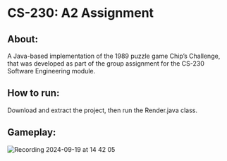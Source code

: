 # CS-230: A2 Assignment
## About:
A Java-based implementation of the 1989 puzzle game Chip’s Challenge, that was developed as part of the group assignment for the CS-230 Software Engineering module.
## How to run:
Download and extract the project, then run the Render.java class.
## Gameplay:
![Recording 2024-09-19 at 14 42 05](https://github.com/user-attachments/assets/9fdaf246-1571-43d7-9802-7355681e5aa5)

